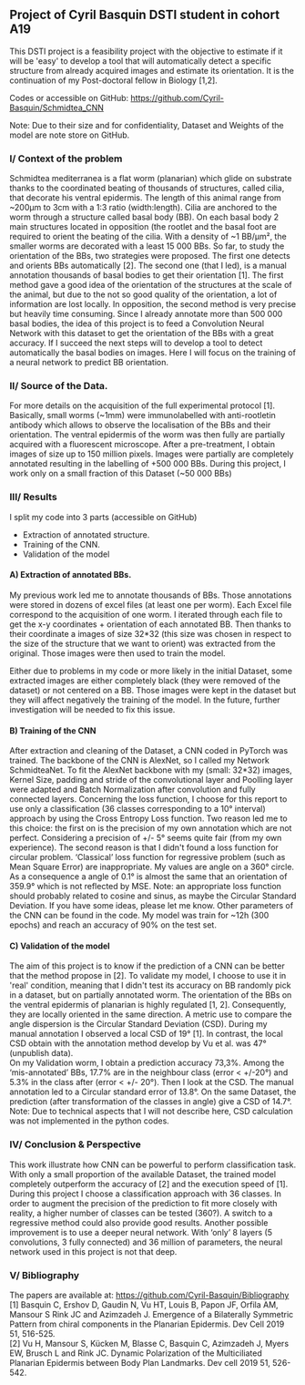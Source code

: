 ## Project of Cyril Basquin DSTI student in cohort A19

This DSTI project is a feasibility project with the objective to estimate if it will be 'easy' to develop a tool that will automatically detect a specific structure from already acquired images and estimate its orientation. It is the continuation of my Post-doctoral fellow in Biology [1,2].  

Codes or accessible on GitHub: https://github.com/Cyril-Basquin/Schmidtea_CNN  
 
Note: Due to their size and for confidentiality, Dataset and Weights of the model are note store on GitHub.  

### I/ Context of the problem
Schmidtea mediterranea is a flat worm (planarian) which glide on substrate thanks to the coordinated beating of thousands of structures, called cilia, that decorate his ventral epidermis. The length of this animal range from ~200µm to 3cm with a 1:3 ratio (width:length). Cilia are anchored to the worm through a structure called basal body (BB). On each basal body 2 main structures located in opposition (the rootlet and the basal foot are required to orient the beating of the cilia. With a density of ~1 BB/µm², the smaller worms are decorated with a least 15 000 BBs. So far, to study the orientation of the BBs, two strategies were proposed. The first one detects and orients BBs automatically [2]. The second one (that I led), is a manual annotation thousands of basal bodies to get their orientation [1]. The first method gave a good idea of the orientation of the structures at the scale of the animal, but due to the not so good quality of the orientation, a lot of information are lost locally. In opposition, the second method is very precise but heavily time consuming.
Since I already annotate more than 500 000 basal bodies, the idea of this project is to feed a Convolution Neural Network with this dataset to get the orientation of the BBs with a great accuracy. If I succeed the next steps will to develop a tool to detect automatically the basal bodies on images. Here I will focus on the training of a neural network to predict BB orientation.  

### II/ Source of the Data.
For more details on the acquisition of the full experimental protocol [1]. Basically, small worms (~1mm) were immunolabelled with anti-rootletin antibody which allows to observe the localisation of the BBs and their orientation. The ventral epidermis of the worm was then fully are partially acquired with a fluorescent microscope. After a pre-treatment, I obtain images of size up to 150 million pixels.
Images were partially are completely annotated resulting in the labelling of +500 000 BBs. During this project, I work only on a small fraction of this Dataset (~50 000 BBs)


### III/ Results  
I split my code into 3 parts (accessible on GitHub)  
- Extraction of annotated structure.  
- Training of the CNN.  
- Validation of the model  

#### A)	Extraction of annotated BBs.
My previous work led me to annotate thousands of BBs. Those annotations were stored in dozens of excel files (at least one per worm). Each Excel file correspond to the acquisition of one worm. I iterated through each file to get the x-y coordinates + orientation of each annotated BB. Then thanks to their coordinate a images of size 32*32 (this size was chosen in respect to the size of the structure that we want to orient) was extracted from the original. Those images were then used to train the model.  
  
Either due to problems in my code or more likely in the initial Dataset, some extracted images are either completely black (they were removed of the dataset) or not centered on a BB. Those images were kept in the dataset but they will affect negatively the training of the model. In the future, further investigation will be needed to fix this issue.  
  
#### B)	Training of the CNN  
After extraction and cleaning of the Dataset, a CNN coded in PyTorch was trained. The backbone of the CNN is AlexNet, so I called my Network SchmidteaNet. To fit the AlexNet backbone with my (small: 32*32) images, Kernel Size, padding and stride of the convolutional layer and Poolling layer were adapted and Batch Normalization after convolution and fully connected layers.
Concerning the loss function, I choose for this report to use only a classification (36 classes corresponding to a 10° interval) approach by using the Cross Entropy Loss function. Two reason led me to this choice: the first on is the precision of my own annotation which are not perfect. Considering a precision of +/- 5° seems quite fair (from my own experience). The second reason is that I didn't found a loss function for circular problem. ‘Classical’ loss function for regressive problem (such as Mean Square Error) are inappropriate. My values are angle on a 360° circle. As a consequence a angle of 0.1° is almost the same that an orientation of 359.9° which is not reflected by MSE. 
Note: an appropriate loss function should probably related to cosine and sinus, as maybe the Circular Standard Deviation. If you have some ideas, please let me know.
Other parameters of the CNN can be found in the code. My model was train for ~12h (300 epochs) and reach an accuracy of 90% on the test set.  
  
#### C)	Validation of the model  
The aim of this project is to know if the prediction of a CNN can be better that the method propose in [2]. To validate my model, I choose to use it in 'real' condition, meaning that I didn't test its accuracy on BB randomly pick in a dataset, but on partially annotated worm. The orientation of the BBs on the ventral epidermis of planarian is highly regulated [1, 2]. Consequently, they are locally oriented in the same direction. A metric use to compare the angle dispersion is the Circular Standard Deviation (CSD). During my manual annotation I observed a local CSD of 19° [1]. In contrast, the local CSD obtain with the annotation method develop by Vu et al. was 47° (unpublish data).   
On my Validation worm, I obtain a prediction accuracy 73,3%. Among the ‘mis-annotated’ BBs, 17.7% are in the neighbour class (error < +/-20°) and 5.3% in the class after (error < +/- 20°). Then I look at the CSD. The manual annotation led to a Circular standard error of 13.8°. On the same Dataset, the prediction (after transformation of the classes in angle) give a CSD of 14.7°. 
Note: Due to technical aspects that I will not describe here, CSD calculation was not implemented in the python codes.  
  
### IV/ Conclusion & Perspective
This work illustrate how CNN can be powerful to perform classification task. With only a small proportion of the available Dataset, the trained model completely outperform the accuracy of [2] and the execution speed of [1]. During this project I choose a classification approach with 36 classes. In order to augment the precision of the prediction to fit more closely with reality, a higher number of classes can be tested (360?). A switch to a regressive method could also provide good results. Another possible improvement is to use a deeper neural network. With ‘only’ 8 layers (5 convolutions, 3 fully connected) and 36 million of parameters, the neural network used in this project is not that deep.  


### V/ Bibliography  
The papers are available at: https://github.com/Cyril-Basquin/Bibliography  
[1] Basquin C, Ershov D, Gaudin N, Vu HT, Louis B, Papon JF, Orfila AM, Mansour S Rink JC and Azimzadeh J. Emergence of a Bilaterally Symmetric Pattern from chiral components in the Planarian Epidermis. Dev Cell 2019 51, 516-525.  
[2] Vu H, Mansour S, Kücken M, Blasse C, Basquin C, Azimzadeh J, Myers EW, Brusch L and Rink JC. Dynamic Polarization of the Multiciliated Planarian Epidermis between Body Plan Landmarks. Dev cell 2019 51, 526-542.  
